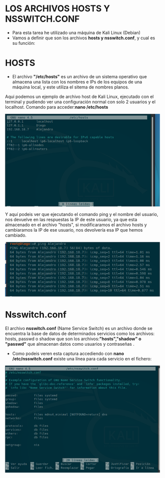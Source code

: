 # LOS ARCHIVOS HOSTS Y NSSWITCH.CONF

- Para esta tarea he utilizado una máquina de Kali Linux (Debian)
- Vamos a definir que son los archivos **hosts y nsswitch.conf**, y cual es su función:


# HOSTS
- El archivo **"/etc/hosts"** es un archivo de un sistema operativo que almacena una lista con los nombres e IPs de los equipos de una máquina local, y este utiliza el sitema de nombres planos.

Aqui podemos un ejemplo de archivo host de Kali Linux, ejecutado con el terminal y pudiendo ver una configuración normal con solo 2 usuarios y el localhost. Comando para acceder:**nano /etc/hosts**

![CapturaHosts.PNG](./CapturaHosts.PNG)

Y aquí podeis ver que ejecutando el comando ping y el nombre del usuario, nos devuelve en las respuestas la IP de este usuario, ya que esta almacenado en el archivo "hosts", si modificaramos el archivo hosts y cambiaramos la IP de ese usuario, nos devolvería esa IP que hemos cambiado.

![Capturaping.PNG](./Capturaping.PNG)

# Nsswitch.conf

El archivo **nsswitch.conf** (Name Service Switch) es un archivo donde se encuentra la base de datos de determinados servicios como los archivos: hosts, passwd o shadow que son los archivos:**"hosts","shadow" o "passwd"** que almacenan datos como usuarios y contraseñas .
- Como podeis veren esta captura accediendo con **nano /etc/nsswitch.conf** existe una línea para cada servicio en el fichero:

![NsswitchConf.PNG](./NsswitchConf.PNG)
